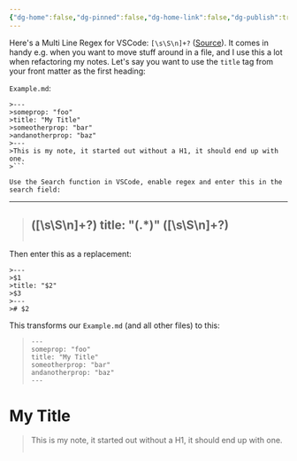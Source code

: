 ```yaml
---
{"dg-home":false,"dg-pinned":false,"dg-home-link":false,"dg-publish":true,"tags":["dgblip"],"created-date":"2025-05-01T12:09:11","updated-date":"2025-05-05T20:14:55","disabled rules":["yaml-title","yaml-title-alias","file-name-heading"],"title":"philipp @ Thursday, May 1st 2025","dg-path":"blips/20250501120942.md","permalink":"/blips/20250501120942/","dgPassFrontmatter":true}
---
```



Here's a Multi Line Regex for VSCode: `[\s\S\n]+?` ([Source](https://www.waldo.be/2022/01/31/multi-line-text-search-in-vscode-with-regex/)). It comes in handy e.g. when you want to move stuff around in a file, and I use this a lot when refactoring my notes. Let's say you want to use the `title` tag from your front matter as the first heading:

`Example.md`:
 ```
>---
>someprop: "foo" 
>title: "My Title"
>someotherprop: "bar"
>andanotherprop: "baz"
>--- 
>This is my note, it started out without a H1, it should end up with one. 
>```  

Use the Search function in VSCode, enable regex and enter this in the search field:
```
---
>([\s\S\n]+?)
>title: "(.*)"
>([\s\S\n]+?)
>---
>```

Then enter this as a replacement:
```
>---
>$1
>title: "$2"
>$3
>---
># $2
```

This transforms our `Example.md` (and all other files) to this:

>```
>---
>someprop: "foo" 
>title: "My Title"
>someotherprop: "bar"
>andanotherprop: "baz"
>---
# My Title
>This is my note, it started out without a H1, it should end up with one. 
>```  



